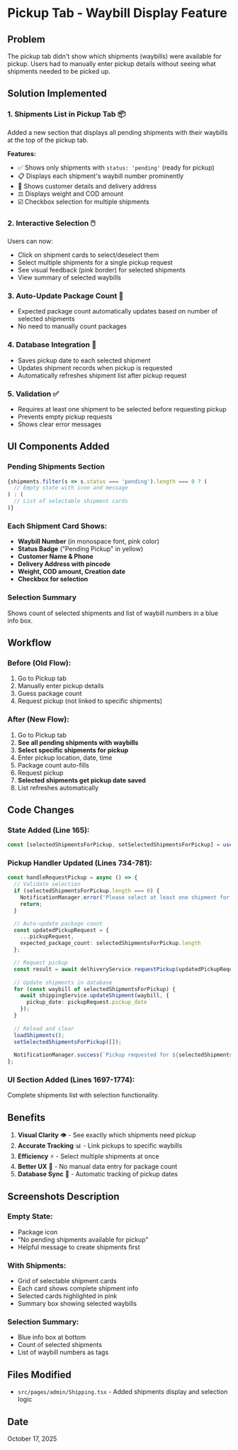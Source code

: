 # Pickup Tab - Waybill Display Feature

## Problem
The pickup tab didn't show which shipments (waybills) were available for pickup. Users had to manually enter pickup details without seeing what shipments needed to be picked up.

## Solution Implemented

### 1. **Shipments List in Pickup Tab** 📦
Added a new section that displays all pending shipments with their waybills at the top of the pickup tab.

**Features:**
- ✅ Shows only shipments with `status: 'pending'` (ready for pickup)
- 📋 Displays each shipment's waybill number prominently
- 📍 Shows customer details and delivery address
- ⚖️ Displays weight and COD amount
- ☑️ Checkbox selection for multiple shipments

### 2. **Interactive Selection** 🖱️
Users can now:
- Click on shipment cards to select/deselect them
- Select multiple shipments for a single pickup request
- See visual feedback (pink border) for selected shipments
- View summary of selected waybills

### 3. **Auto-Update Package Count** 🔢
- Expected package count automatically updates based on number of selected shipments
- No need to manually count packages

### 4. **Database Integration** 💾
- Saves pickup date to each selected shipment
- Updates shipment records when pickup is requested
- Automatically refreshes shipment list after pickup request

### 5. **Validation** ✅
- Requires at least one shipment to be selected before requesting pickup
- Prevents empty pickup requests
- Shows clear error messages

## UI Components Added

### Pending Shipments Section
```jsx
{shipments.filter(s => s.status === 'pending').length === 0 ? (
  // Empty state with icon and message
) : (
  // List of selectable shipment cards
)}
```

### Each Shipment Card Shows:
- **Waybill Number** (in monospace font, pink color)
- **Status Badge** ("Pending Pickup" in yellow)
- **Customer Name & Phone**
- **Delivery Address with pincode**
- **Weight, COD amount, Creation date**
- **Checkbox for selection**

### Selection Summary
Shows count of selected shipments and list of waybill numbers in a blue info box.

## Workflow

### Before (Old Flow):
1. Go to Pickup tab
2. Manually enter pickup details
3. Guess package count
4. Request pickup (not linked to specific shipments)

### After (New Flow):
1. Go to Pickup tab
2. **See all pending shipments with waybills**
3. **Select specific shipments for pickup**
4. Enter pickup location, date, time
5. Package count auto-fills
6. Request pickup
7. **Selected shipments get pickup date saved**
8. List refreshes automatically

## Code Changes

### State Added (Line 165):
```typescript
const [selectedShipmentsForPickup, setSelectedShipmentsForPickup] = useState<string[]>([]);
```

### Pickup Handler Updated (Lines 734-781):
```typescript
const handleRequestPickup = async () => {
  // Validate selection
  if (selectedShipmentsForPickup.length === 0) {
    NotificationManager.error('Please select at least one shipment for pickup');
    return;
  }

  // Auto-update package count
  const updatedPickupRequest = {
    ...pickupRequest,
    expected_package_count: selectedShipmentsForPickup.length
  };

  // Request pickup
  const result = await delhiveryService.requestPickup(updatedPickupRequest);
  
  // Update shipments in database
  for (const waybill of selectedShipmentsForPickup) {
    await shippingService.updateShipment(waybill, {
      pickup_date: pickupRequest.pickup_date
    });
  }
  
  // Reload and clear
  loadShipments();
  setSelectedShipmentsForPickup([]);
  
  NotificationManager.success(`Pickup requested for ${selectedShipmentsForPickup.length} shipment(s)`);
};
```

### UI Section Added (Lines 1697-1774):
Complete shipments list with selection functionality.

## Benefits

1. **Visual Clarity** 👁️ - See exactly which shipments need pickup
2. **Accurate Tracking** 📊 - Link pickups to specific waybills
3. **Efficiency** ⚡ - Select multiple shipments at once
4. **Better UX** 🎯 - No manual data entry for package count
5. **Database Sync** 💾 - Automatic tracking of pickup dates

## Screenshots Description

### Empty State:
- Package icon
- "No pending shipments available for pickup"
- Helpful message to create shipments first

### With Shipments:
- Grid of selectable shipment cards
- Each card shows complete shipment info
- Selected cards highlighted in pink
- Summary box showing selected waybills

### Selection Summary:
- Blue info box at bottom
- Count of selected shipments
- List of waybill numbers as tags

## Files Modified
- `src/pages/admin/Shipping.tsx` - Added shipments display and selection logic

## Date
October 17, 2025

